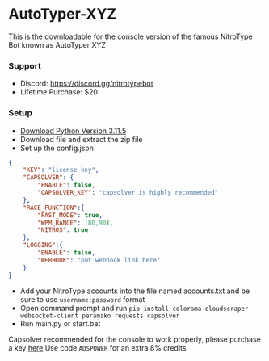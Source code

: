 # AutoTyper-XYZ
This is the downloadable for the console version of the famous NitroType Bot known as AutoTyper XYZ

### Support
- Discord: https://discord.gg/nitrotypebot
- Lifetime Purchase: $20

### Setup
- [Download Python Version 3.11.5](https://www.python.org/downloads/release/python-3115/)
- Download file and extract the zip file
- Set up the config.json
```json
{
    "KEY": "license key",
    "CAPSOLVER": {
        "ENABLE": false,
        "CAPSOLVER_KEY": "capsolver is highly recommended"
    },
    "RACE_FUNCTION":{
        "FAST_MODE": true,
        "WPM_RANGE": [80,90],
        "NITROS": true
    },
    "LOGGING":{
        "ENABLE": false,
        "WEBHOOK": "put webhook link here"
    }
}
```
- Add your NitroType accounts into the file named accounts.txt and be sure to use `username:password` format
- Open command prompt and run `pip install colorama cloudscraper websocket-client paramiko requests capsolver`
- Run main.py or start.bat

Capsolver recommended for the console to work properly, please purchase a key [here](https://dashboard.capsolver.com/passport/register?inviteCode=StGPg6LhBb5j)
Use code `ADSPOWER` for an extra 8% credits
